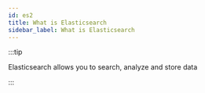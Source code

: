 ```yaml
---
id: es2
title: What is Elasticsearch
sidebar_label: What is Elasticsearch
---
```


:::tip

Elasticsearch allows you to search, analyze and store data

:::

